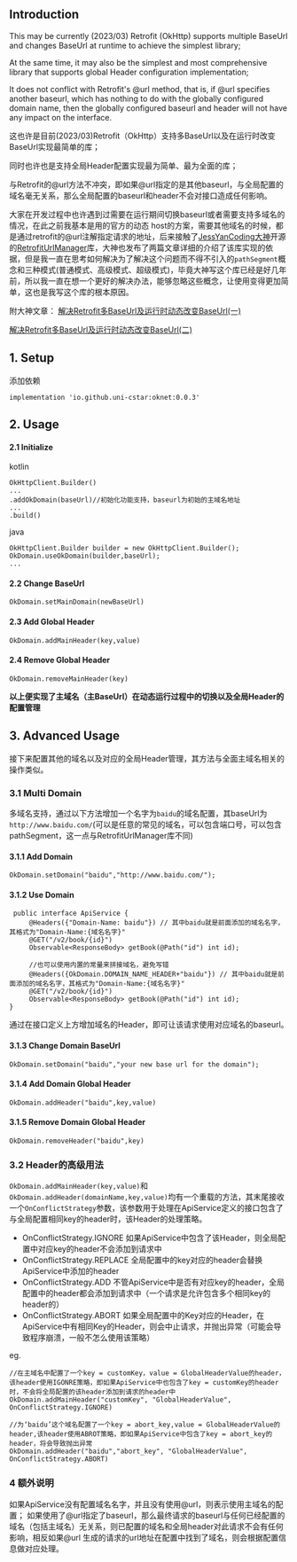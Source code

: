 ## Introduction

This may be currently (2023/03) Retrofit (OkHttp) supports multiple BaseUrl and changes BaseUrl at runtime to achieve the simplest library;

At the same time, it may also be the simplest and most comprehensive library that supports global Header configuration implementation;

It does not conflict with Retrofit's @url method, that is, if @url specifies another baseurl, which has nothing to do with the globally configured domain name, then the globally configured baseurl and header will not have any impact on the interface.

这也许是目前(2023/03)Retrofit（OkHttp）支持多BaseUrl以及在运行时改变BaseUrl实现最简单的库；

同时也许也是支持全局Header配置实现最为简单、最为全面的库；

与Retrofit的@url方法不冲突，即如果@url指定的是其他baseurl，与全局配置的域名毫无关系，那么全局配置的baseurl和header不会对接口造成任何影响。


大家在开发过程中也许遇到过需要在运行期间切换baseurl或者需要支持多域名的情况，在此之前我基本是用的官方的动态 host的方案，需要其他域名的时候，都是通过retrofit的@url注解指定请求的地址，后来接触了[JessYanCoding大神](https://github.com/JessYanCoding)开源的[RetrofitUrlManager](https://github.com/JessYanCoding/RetrofitUrlManager)库，大神也发布了两篇文章详细的介绍了该库实现的依据，但是我一直在思考如何解决为了解决这个问题而不得不引入的`pathSegment`概念和三种模式(普通模式、高级模式、超级模式)，毕竟大神写这个库已经是好几年前，所以我一直在想一个更好的解决办法，能够忽略这些概念，让使用变得更加简单，这也是我写这个库的根本原因。

附大神文章：
[解决Retrofit多BaseUrl及运行时动态改变BaseUrl(一)](https://www.jianshu.com/p/2919bdb8d09a)

[解决Retrofit多BaseUrl及运行时动态改变BaseUrl(二)](https://www.jianshu.com/p/35a8959c2f86)
## 1. Setup

添加依赖
```
implementation 'io.github.uni-cstar:oknet:0.0.3'
```

## 2. Usage

#### 2.1 Initialize
kotlin
```
OkHttpClient.Builder()
...
.addOkDomain(baseUrl)//初始化功能支持，baseurl为初始的主域名地址
...
.build()

```

java
```
OkHttpClient.Builder builder = new OkHttpClient.Builder();
OkDomain.useOkDomain(builder,baseUrl);
...
```

#### 2.2 Change BaseUrl
`OkDomain.setMainDomain(newBaseUrl)`


#### 2.3 Add Global Header

`OkDomain.addMainHeader(key,value)`

#### 2.4 Remove Global Header
`OkDomain.removeMainHeader(key)`

**以上便实现了主域名（主BaseUrl）在动态运行过程中的切换以及全局Header的配置管理**

##  3. Advanced Usage
接下来配置其他的域名以及对应的全局Header管理，其方法与全面主域名相关的操作类似。

### 3.1 Multi Domain
多域名支持，通过以下方法增加一个名字为`baidu`的域名配置，其baseUrl为`http://www.baidu.com/`(可以是任意的常见的域名，可以包含端口号，可以包含pathSegment，这一点与RetrofitUrlManager库不同)

#### 3.1.1 Add Domain
```
OkDomain.setDomain("baidu","http://www.baidu.com/");
```

#### 3.1.2 Use Domain
```
 public interface ApiService {
     @Headers({"Domain-Name: baidu"}) // 其中baidu就是前面添加的域名名字，其格式为"Domain-Name:{域名名字}"
     @GET("/v2/book/{id}")
     Observable<ResponseBody> getBook(@Path("id") int id);
     
     //也可以使用内置的常量来拼接域名，避免写错
     @Headers({OkDomain.DOMAIN_NAME_HEADER+"baidu"}) // 其中baidu就是前面添加的域名名字，其格式为"Domain-Name:{域名名字}"
     @GET("/v2/book/{id}")
     Observable<ResponseBody> getBook(@Path("id") int id);
}
```
通过在接口定义上方增加域名的Header，即可让该请求使用对应域名的baseurl。

#### 3.1.3 Change Domain BaseUrl
```
OkDomain.setDomain("baidu","your new base url for the domain");
```

#### 3.1.4 Add Domain Global Header

`OkDomain.addHeader("baidu",key,value)`

#### 3.1.5 Remove Domain Global Header
`OkDomain.removeHeader("baidu",key)`

### 3.2 Header的高级用法
`OkDomain.addMainHeader(key,value)`和`OkDomain.addHeader(domainName,key,value)`均有一个重载的方法，其末尾接收一个`OnConflictStrategy`参数，该参数用于处理在ApiService定义的接口包含了与全局配置相同key的header时，该Header的处理策略。

- OnConflictStrategy.IGNORE 如果ApiService中包含了该Header，则全局配置中对应key的header不会添加到请求中
- OnConflictStrategy.REPLACE 全局配置中的key对应的header会替换ApiService中添加的header
- OnConflictStrategy.ADD 不管ApiService中是否有对应key的header，全局配置中的header都会添加到请求中（一个请求是允许包含多个相同key的header的）
- OnConflictStrategy.ABORT 如果全局配置中的Key对应的Header，在ApiService中有相同Key的Header，则会中止请求，并抛出异常（可能会导致程序崩溃，一般不怎么使用该策略）

eg.
```
//在主域名中配置了一个key = customKey，value = GlobalHeaderValue的header，该header使用IGONRE策略，即如果ApiService中也包含了key = customKey的header时，不会将全局配置的该header添加到请求的header中
OkDomain.addMainHeader("customKey", "GlobalHeaderValue", OnConflictStrategy.IGNORE)

//为‘baidu’这个域名配置了一个key = abort_key,value = GlobalHeaderValue的header,该header使用ABROT策略，即如果ApiService中包含了key = abort_key的header，将会导致抛出异常
OkDomain.addHeader("baidu","abort_key", "GlobalHeaderValue", OnConflictStrategy.ABORT)
```

### 4 额外说明
如果ApiService没有配置域名名字，并且没有使用@url，则表示使用主域名的配置；
如果使用了@url指定了baseurl，那么最终请求的baseurl与任何已经配置的域名（包括主域名）无关系，则已配置的域名和全局header对此请求不会有任何影响，相反如果@url
生成的请求的url地址在配置中找到了域名，则会根据配置信息做对应处理。
